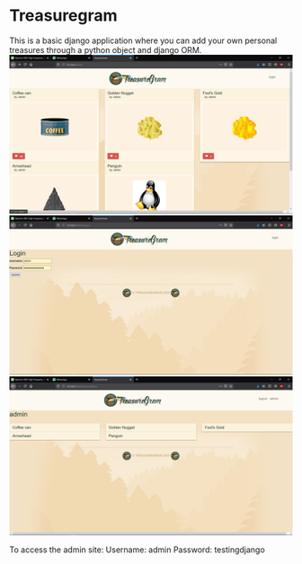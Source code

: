 # Treasuregram
This is a basic django application where you can add your own personal treasures through a python object and django ORM.
![](media/b.jpg) 
![](media/c.jpg) 
![](media/a.jpg) 

To access the admin site:
Username: admin
Password: testingdjango


